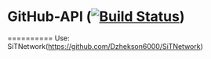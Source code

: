 # GitHub-API ([![Build Status](https://travis-ci.org/Dzhekson6000/GitHub-API.svg?branch=master)](https://travis-ci.org/Dzhekson6000/GitHub-API))
==========
Use: SiTNetwork(https://github.com/Dzhekson6000/SiTNetwork)
